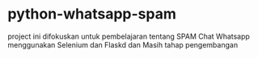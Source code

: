 # python-whatsapp-spam
project ini difokuskan untuk pembelajaran tentang SPAM Chat Whatsapp menggunakan Selenium dan Flaskd dan
Masih tahap pengembangan
